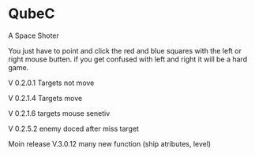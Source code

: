 # QubeC
A Space Shoter

You just have to point and click the red and blue squares with the left or right mouse butten.
if you get confused with left and right it will be a hard game.

V 0.2.0.1 Targets not move

V 0.2.1.4 Targets move 

V 0.2.1.6 targets mouse senetiv

V 0.2.5.2 enemy doced after miss target

Moin release V.3.0.12 many new function (ship atributes, level)

